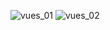 ![vues_01](https://user-images.githubusercontent.com/112189528/216828396-05d2c851-4c5d-48a6-8aa9-18fe1f557e92.jpg)
![vues_02](https://user-images.githubusercontent.com/112189528/216828438-c7ff1e85-ac34-41a4-9174-ef15ab215155.jpg)
